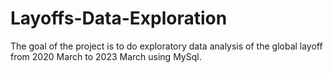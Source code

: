 # Layoffs-Data-Exploration
The goal of the project is to do exploratory data analysis of the global layoff from 2020 March to 2023 March using MySql.
